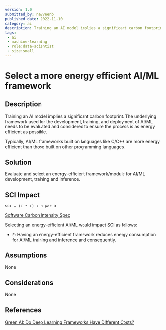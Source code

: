 ```yaml
---
version: 1.0
submitted_by: navveenb
published_date: 2022-11-10
category: ai
description: Training an AI model implies a significant carbon footprint. The underlying framework used for the development, training, and deployment of AI/ML needs to be evaluated and considered to ensure the process is as energy efficient as possible.
tags: 
 - ai
 - machine-learning
 - role:data-scientist
 - size:small
---
```


# Select a more energy efficient AI/ML framework

## Description
Training an AI model implies a significant carbon footprint. The underlying framework used for the development, training, and deployment of AI/ML needs to be evaluated and considered to ensure the process is as energy efficient as possible.

Typically, AI/ML frameworks built on languages like C/C++ are more energy efficient than those built on other programming languages.


## Solution
Evaluate and select an energy-efficient framework/module for AI/ML development, training and inference. 

## SCI Impact
`SCI = (E * I) + M per R`

[Software Carbon Intensity Spec](https://grnsft.org/sci)

Selecting an energy-efficient AI/ML would impact SCI as follows:
- `E`: Having an energy-efficient framework reduces energy consumption for AI/ML training and inference and consequently.

## Assumptions
None 

## Considerations
None

## References
[Green AI: Do Deep Learning Frameworks Have Different Costs?](https://stefanos1316.github.io/my_curriculum_vitae/GKSSZ22.pdf)
